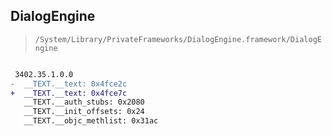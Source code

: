 ## DialogEngine

> `/System/Library/PrivateFrameworks/DialogEngine.framework/DialogEngine`

```diff

 3402.35.1.0.0
-  __TEXT.__text: 0x4fce2c
+  __TEXT.__text: 0x4fce7c
   __TEXT.__auth_stubs: 0x2080
   __TEXT.__init_offsets: 0x24
   __TEXT.__objc_methlist: 0x31ac

```
